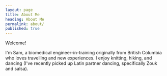 ```yaml
---
layout: page
title: About Me
heading: About Me
permalink: about/
published: true
---
```


Welcome!

I'm Sam, a biomedical engineer-in-training originally from British Columbia who loves travelling and new experiences. I enjoy knitting, hiking, and dancing (I've recently picked up Latin partner dancing, specifically Zouk and salsa). 
